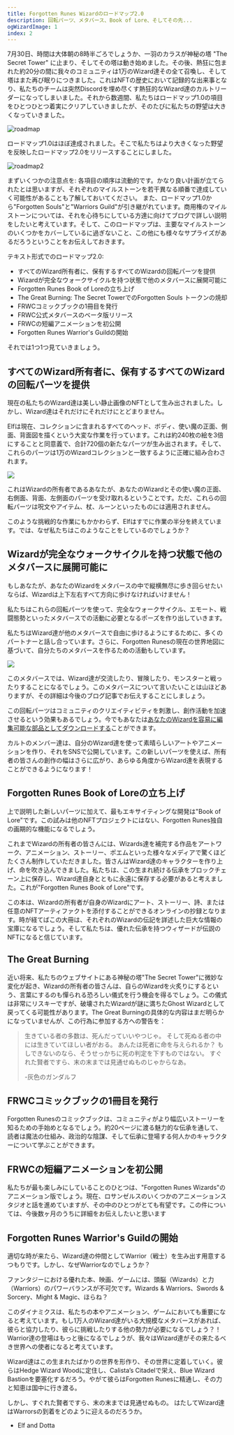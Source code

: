 ```yaml
---
title: Forgotten Runes Wizardのロードマップ2.0
description: 回転パーツ、メタバース、Book of Lore、そしてその先...
ogWizardImage: 1
index: 2
---
```


7月30日、時間は大体朝の8時半ごろでしょうか、一羽のカラスが神秘の塔 "The Secret Tower" に止まり、そしてその塔は動き始めました。その後、熱狂に包まれた約20分の間に我々のコミュニティは1万のWizard達その全て召喚し、そして塔はまた再び眠りにつきました。これはNFTの歴史において記録的な出来事となり、私たちのチームは突然Discordを埋め尽くす熱狂的なWizard達のカルトリーダーになってしまいました。それから数週間、私たちはロードマップ1.0の項目をひとつひとつ着実にクリアしていきましたが、そのたびに私たちの野望は大きくなっていきました。

![roadmap](https://user-images.githubusercontent.com/70826742/130158226-57424412-0088-4270-9482-f517a858dd9a.png)

ロードマップ1.0はほぼ達成されました。そこで私たちはより大きくなった野望を反映したロードマップ2.0をリリースすることにしました。

![roadmap2](https://user-images.githubusercontent.com/70826742/130158243-ad5c15ba-81ac-4d3b-a473-f1b83bc7aec4.png)

まずいくつかの注意点を:
各項目の順序は流動的です。かなり良い計画が立てられたとは思いますが、それぞれのマイルストーンを若干異なる順番で達成していく可能性があることも了解しておいてください。
また、ロードマップ1.0から"Forgotten Souls"と"Warriors Guild"が引き継がれています。商用権のマイルストーンについては、それを心待ちにしている方達に向けてブログで詳しい説明をしたいと考えています。そして、このロードマップは、主要なマイルストーンのいくつかをカバーしているに過ぎないこと、この他にも様々なサプライズがあるだろうということをお伝えしておきます。

テキスト形式でのロードマップ2.0:

- すべてのWizard所有者に、保有するすべてのWizardの回転パーツを提供
- Wizardが完全なウォークサイクルを持つ状態で他のメタバースに展開可能に
- Forgotten Runes Book of Loreの立ち上げ
- The Great Burning: The Secret TowerでのForgotten Souls トークンの焼却
- FRWCコミックブックの1冊目を発行
- FRWC公式メタバースのベータ版リリース
- FRWCの短編アニメーションを初公開
- Forgotten Runes Warrior's Guildの開始
 
それでは1つ1つ見ていきましょう。

## すべてのWizard所有者に、保有するすべてのWizardの回転パーツを提供

現在の私たちのWizard達は美しい静止画像のNFTとして生み出されました。しかし、Wizard達はそれだけにそれだけにとどまりません。
 
Elfは現在、コレクションに含まれるすべてのヘッド、ボディ、使い魔の正面、側面、背面図を描くという大変な作業を行っています。これは約240枚の絵を3倍にすることと同意義で、合計720個の新たなパーツが生み出されます。そして、これらのパーツは1万のWizardコレクションと一致するように正確に組み合わされます。

![](https://i.imgur.com/yDy4XJz.gif)

これはWizardの所有者であるあなたが、あなたのWizardとその使い魔の正面、右側面、背面、左側面のパーツを受け取れるということです。ただ、これらの回転パーツは呪文やアイテム、杖、ルーンといったものには適用されません。

このような挑戦的な作業にもかかわらず、Elfはすでに作業の半分を終えています。では、なぜ私たちはこのようなことをしているのでしょうか？

## Wizardが完全なウォークサイクルを持つ状態で他のメタバースに展開可能に

もしあなたが、あなたのWizardをメタバースの中で縦横無尽に歩き回らせたいならば、Wizardは上下左右すべて方向に歩けなければいけません！

私たちはこれらの回転パーツを使って、完全なウォークサイクル、エモート、戦闘態勢といったメタバースでの活動に必要となるポーズを作り出していきます。

私たちはWizard達が他のメタバースで自由に歩けるようにするために、多くのパートナーと話し合っています。さらに、Forgotten Runesの現在の世界地図に基づいて、自分たちのメタバースを作るための活動もしています。

![](https://i.imgur.com/ku9ZiuW.png)

このメタバースでは、Wizard達が交流したり、冒険したり、モンスターと戦ったりすることになるでしょう。このメタバースについて言いたいことは山ほどありますが、その詳細は今後のブログ記事でお伝えすることにしましょう。

この回転パーツはコミュニティのクリエイティビティを刺激し、創作活動を加速させるという効果もあるでしょう。今でもあなたは[あなたのWizardを容易に編集可能な部品としてダウンロードする](/posts/how-to-use-aseprite-for-wizards)ことができます。

カルトのメンバー達は、自分のWizard達を使って素晴らしいアートやアニメーションを作り、それをSNSで公開しています。この新しいパーツを使えば、所有者の皆さんの創作の幅はさらに広がり、あらゆる角度からWizard達を表現することができるようになります！

## Forgotten Runes Book of Loreの立ち上げ

上で説明した新しいパーツに加えて、最もエキサイティングな開発は"Book of Lore"です。この試みは他のNFTプロジェクトにはない、Forgotten Runes独自の画期的な機能になるでしょう。

これまでWizardの所有者の皆さんには、Wizards達を補完する作品をアートワーク、アニメーション、ストーリー、ポエムといった様々なメディアで驚くほどたくさん制作していただきました。皆さんはWizard達のキャラクターを作り上げ、命を吹き込んできました。私たちは、この生まれ続ける伝承をブロックチェーン上に保存し、Wizard達自身とともに永遠に保存する必要があると考えました。これが"Forgotten Runes Book of Lore"です。

この本は、Wizardの所有者が自身のWizardにアート、ストーリー、詩、または任意のNFTアーティファクトを添付することができるオンラインの抄録となります。時が経てばこの大冊は、それぞれのWizardの伝記を詳述した巨大な情報の宝庫になるでしょう。そして私たちは、優れた伝承を持つウィザードが伝説のNFTになると信じています。

## The Great Burning

近い将来、私たちのウェブサイトにある神秘の塔"The Secret Tower"に微妙な変化が起き、Wizardの所有者の皆さんは、自らのWizardを火炙りにするという、言葉にするのも憚られる恐ろしい儀式を行う機会を得るでしょう。この儀式は非常にリスキーですが、破壊されたWizardが謎に満ちたGhost Wizardとして戻ってくる可能性があります。The Great Burningの具体的な内容はまだ明らかになっていませんが、この行為に参加する方への警告を：
> 生きている者の多数は、死んだっていいやつじゃ。
> そして死ぬる者の中には生きていてほしい者がおる。
> あんたは死者に命を与えられるか？
> もしできないのなら、そうせっかちに死の判定を下すものではない。
> すぐれた賢者ですら、末の末までは見通せぬものじゃからなあ。
>
>-灰色のガンダルフ

## FRWCコミックブックの1冊目を発行

Forgotten Runesのコミックブックは、コミュニティがより幅広いストーリーを知るための手始めとなるでしょう。約20ページに渡る魅力的な伝承を通して、読者は魔法の仕組み、政治的な陰謀、そして伝承に登場する何人かのキャラクターについて学ぶことができます。

## FRWCの短編アニメーションを初公開

私たちが最も楽しみにしていることのひとつは、"Forgotten Runes Wizards"のアニメーション版でしょう。現在、ロサンゼルスのいくつかのアニメーションスタジオと話を進めていますが、その中のひとつがとても有望です。この件については、今後数ヶ月のうちに詳細をお伝えしたいと思います

## Forgotten Runes Warrior's Guildの開始

適切な時が来たら、Wizard達の仲間としてWarrior（戦士）を生み出す用意するつもりです。しかし、なぜWarriorなのでしょうか？

ファンタジーにおける優れた本、映画、ゲームには、頭脳（Wizards）と力（Warriors）のパワーバランスが不可欠です。Wizards & Warriors、Swords & Sorcery、Might & Magic、ほらね？

このダイナミクスは、私たちの本やアニメーション、ゲームにおいても重要になると考えています。もし1万人のWizard達がいる大規模なメタバースがあれば、彼らと協力したり、彼らに挑戦したりする他の勢力が必要になるでしょう？！
Warrior達の登場はもっと後になるでしょうが、我々はWizard達がその来たるべき世界への使者になると考えています。

Wizard達はこの生まれたばかりの世界を形作り、その世界に定着していく。彼らはHedge Wizard Woodに定住し、Calista’s Citadelで栄え、Blue Wizard Bastionを要塞化するだろう。やがて彼らはForgotten Runesに精通し、その力と知恵は国中に行き渡る。

しかし、すぐれた賢者ですら、末の末までは見通せぬもの。
はたしてWizard達はWarrorsの到着をどのように迎えるのだろうか。

- Elf and Dotta
